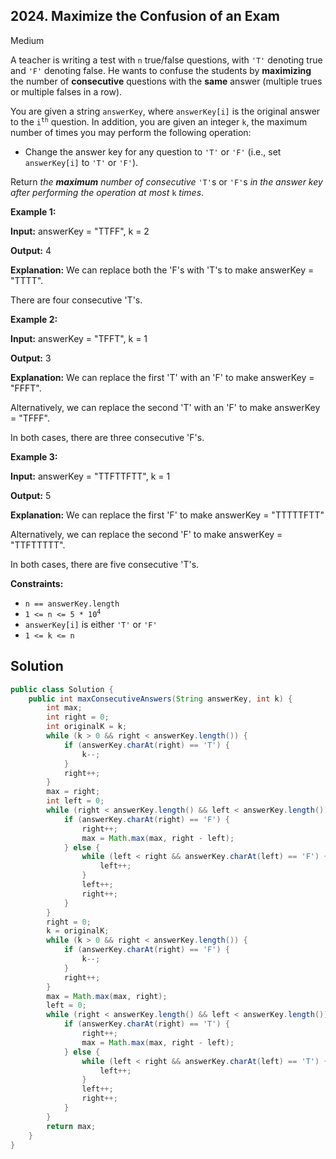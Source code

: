 ## 2024\. Maximize the Confusion of an Exam

Medium

A teacher is writing a test with `n` true/false questions, with `'T'` denoting true and `'F'` denoting false. He wants to confuse the students by **maximizing** the number of **consecutive** questions with the **same** answer (multiple trues or multiple falses in a row).

You are given a string `answerKey`, where `answerKey[i]` is the original answer to the <code>i<sup>th</sup></code> question. In addition, you are given an integer `k`, the maximum number of times you may perform the following operation:

*   Change the answer key for any question to `'T'` or `'F'` (i.e., set `answerKey[i]` to `'T'` or `'F'`).

Return _the **maximum** number of consecutive_ `'T'`s or `'F'`s _in the answer key after performing the operation at most_ `k` _times_.

**Example 1:**

**Input:** answerKey = "TTFF", k = 2

**Output:** 4

**Explanation:** We can replace both the 'F's with 'T's to make answerKey = "TTTT". 

There are four consecutive 'T's.

**Example 2:**

**Input:** answerKey = "TFFT", k = 1

**Output:** 3

**Explanation:** We can replace the first 'T' with an 'F' to make answerKey = "FFFT". 

Alternatively, we can replace the second 'T' with an 'F' to make answerKey = "TFFF". 

In both cases, there are three consecutive 'F's.

**Example 3:**

**Input:** answerKey = "TTFTTFTT", k = 1

**Output:** 5

**Explanation:** We can replace the first 'F' to make answerKey = "TTTTTFTT" 

Alternatively, we can replace the second 'F' to make answerKey = "TTFTTTTT". 

In both cases, there are five consecutive 'T's.

**Constraints:**

*   `n == answerKey.length`
*   <code>1 <= n <= 5 * 10<sup>4</sup></code>
*   `answerKey[i]` is either `'T'` or `'F'`
*   `1 <= k <= n`

## Solution

```java
public class Solution {
    public int maxConsecutiveAnswers(String answerKey, int k) {
        int max;
        int right = 0;
        int originalK = k;
        while (k > 0 && right < answerKey.length()) {
            if (answerKey.charAt(right) == 'T') {
                k--;
            }
            right++;
        }
        max = right;
        int left = 0;
        while (right < answerKey.length() && left < answerKey.length()) {
            if (answerKey.charAt(right) == 'F') {
                right++;
                max = Math.max(max, right - left);
            } else {
                while (left < right && answerKey.charAt(left) == 'F') {
                    left++;
                }
                left++;
                right++;
            }
        }
        right = 0;
        k = originalK;
        while (k > 0 && right < answerKey.length()) {
            if (answerKey.charAt(right) == 'F') {
                k--;
            }
            right++;
        }
        max = Math.max(max, right);
        left = 0;
        while (right < answerKey.length() && left < answerKey.length()) {
            if (answerKey.charAt(right) == 'T') {
                right++;
                max = Math.max(max, right - left);
            } else {
                while (left < right && answerKey.charAt(left) == 'T') {
                    left++;
                }
                left++;
                right++;
            }
        }
        return max;
    }
}
```